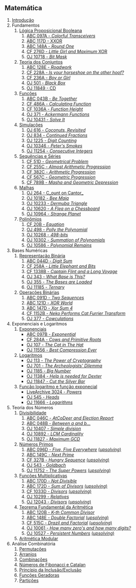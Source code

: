 ## Matemática

1. [Introdução](slides/intro/intro.pdf)
1. Fundamentos
    1. [Lógica Proposicional Booleana](slides/logica_booleana/logica_booleana.pdf)
        1. [ABC 097A - _Colorful Transceivers_](https://atcoder.jp/contests/abc097/tasks/abc097_a)
        1. [ABC 117D - XXOR](https://atcoder.jp/contests/abc117/tasks/abc117_d)
        1. [ABC 148A - _Round One_](https://atcoder.jp/contests/abc148/tasks/abc148_a)
        1. [CF 276D - _Little Girl and Maximum_ XOR](http://codeforces.com/problemset/problem/276/D)
        1. [OJ 10718 - _Bit Mask_](https://onlinejudge.org/index.php?option=com_onlinejudge&Itemid=8&category=24&page=show_problem&problem=1659)
    1. [Teoria dos Conjuntos](slides/teoria_dos_conjutos/teoria_dos_conjuntos.pdf)
        1. [ABC 128E - _Roadwork_](https://atcoder.jp/contests/abc128/tasks/abc128_e)
        1. [CF 228A - _Is your horseshoe on the other hoof?_](http://codeforces.com/problemset/problem/228/A)
        1. [CF 236A - _Boy or Girl_](http://codeforces.com/problemset/problem/236/A)
        1. [OJ 501 - _Black Box_](https://onlinejudge.org/index.php?option=com_onlinejudge&Itemid=8&category=24&page=show_problem&problem=442)
        1. [OJ 11849 - CD](https://onlinejudge.org/index.php?option=com_onlinejudge&Itemid=8&category=24&page=show_problem&problem=2949)
    1. [Funções](slides/funcoes/funcoes.pdf)
        1. [ABC 043B - _Be Together_](https://atcoder.jp/contests/abc043/tasks/arc059_a)
        1. [CF 486A - _Calculating Function_](http://codeforces.com/problemset/problem/486/A)
        1. [CF 1036A - _Function Height_](https://codeforces.com/problemset/problem/1036/A)
        1. [OJ 371 - _Ackermann Functions_](https://onlinejudge.org/index.php?option=onlinejudge&Itemid=8&page=show_problem&problem=307)
        1. [OJ 10431 - _Solve It_](https://onlinejudge.org/index.php?option=com_onlinejudge&Itemid=8&category=24&page=show_problem&problem=1282)
    1. [Simulações](slides/simulacoes/simulacoes.pdf)
        1. [OJ 616 - _Coconuts, Revisited_](https://onlinejudge.org/index.php?option=com_onlinejudge&Itemid=8&category=24&page=show_problem&problem=557)
        1. [OJ 834 - _Continued Fractions_](https://onlinejudge.org/index.php?option=com_onlinejudge&Itemid=8&category=24&page=show_problem&problem=775)
        1. [OJ 1225 - _Digit Counting_](https://onlinejudge.org/index.php?option=com_onlinejudge&Itemid=8&category=24&page=show_problem&problem=3666)
        1. [OJ 10346 - _Peter's Smokes_](https://onlinejudge.org/index.php?option=com_onlinejudge&Itemid=8&category=24&page=show_problem&problem=1287)
        1. [OJ 11254 - _Consecutive Integers_](https://onlinejudge.org/index.php?option=com_onlinejudge&Itemid=8&category=24&page=show_problem&problem=2221) 
    1. [Sequências e Séries](slides/sequencias/sequencias.pdf)
        1. [CF 51D - _Geometrical Problem_](https://codeforces.com/problemset/problem/51/D)
        1. [CF 255C - _Almost Arithmetic Progression_](https://codeforces.com/problemset/problem/255/C)
        1. [CF 382C - _Arithmetic Progression_](https://codeforces.com/problemset/problem/382/C)
        1. [CF 567C - _Geometric Progression_](https://codeforces.com/problemset/problem/567/C)
        1. [CF 789B - _Masha and Geometric Depression_](https://codeforces.com/problemset/problem/789/B)
    1. [Malhas](slides/malhas/malhas.pdf)
        1. [OJ 264 - C_ount on Cantor_](https://onlinejudge.org/index.php?option=com_onlinejudge&Itemid=8&category=24&page=show_problem&problem=200)
        1. [OJ 10182 - _Bee Maja_](https://onlinejudge.org/index.php?option=com_onlinejudge&Itemid=8&category=24&page=show_problem&problem=1123)
        1. [OJ 10233 - _Dermuba Triangle_](https://onlinejudge.org/index.php?option=com_onlinejudge&Itemid=8&category=24&page=show_problem&problem=1174)
        1. [OJ 10620 - _A Flea on a Chessboard_](https://onlinejudge.org/index.php?option=com_onlinejudge&Itemid=8&category=24&page=show_problem&problem=1561)
        1. [OJ 10964 - _Strange Planet_](https://onlinejudge.org/index.php?option=com_onlinejudge&Itemid=8&category=24&page=show_problem&problem=1905)
    1. [Polinômios](slides/polinomios/polinomios.pdf)
        1. [CF 20B - _Equation_](https://codeforces.com/problemset/problem/20/B)
        1. [OJ 498 - _Polly the Polynomial_](http://onlinejudge.org/index.php?option=com_onlinejudge&Itemid=8&category=24&page=show_problem&problem=439)
        1. [OJ 10268 - _498-bits_](http://onlinejudge.org/index.php?option=com_onlinejudge&Itemid=8&category=24&page=show_problem&problem=1209)
        1. [OJ 10302 - _Summation of Polynomials_](http://onlinejudge.org/index.php?option=com_onlinejudge&Itemid=8&category=24&page=show_problem&problem=1243)
        1. [OJ 10586 - _Polynomial Remains_](http://onlinejudge.org/index.php?option=com_onlinejudge&Itemid=8&category=24&page=show_problem&problem=1527) 
1. Bases Numéricas
    1. [Representação Binária](slides/representacao_binaria/representacao_binaria.pdf)
        1. [ABC 044D - _Digit Sum_](https://atcoder.jp/contests/abc044/tasks/arc060_b)
        1. [CF 258A - _Little Elephant and Bits_](https://codeforces.com/problemset/problem/258/A)
        1. [CF 1338B - _Captain Flint and a Long Voyage_](https://codeforces.com/problemset/problem/1388/B)
        1. [OJ 343 - _What Base is This?_](http://onlinejudge.org/index.php?option=com_onlinejudge&Itemid=8&category=24&page=show_problem&problem=279)
        1. [OJ 355 - _The Bases are Loaded_](http://onlinejudge.org/index.php?option=com_onlinejudge&Itemid=8&category=24&page=show_problem&problem=291)
        1. [OJ 11185 - _Ternary_](http://onlinejudge.org/index.php?option=com_onlinejudge&Itemid=8&category=24&page=show_problem&problem=2126)
    1. [Operações Binárias](slides/operacoes_binarias/operacoes_binarias.pdf)
        1. [ABC 091D - _Two Sequences_](https://atcoder.jp/contests/abc091/tasks/arc092_b)
        1. [ABC 121D - _XOR World_](https://atcoder.jp/contests/abc121/tasks/abc121_d)
        1. [ABC 147D - _Xor Sum 4_](https://atcoder.jp/contests/abc147/tasks/abc147_d)
        1. [CF 1152B - _Neko Performs Cat Furrier Transform_](https://codeforces.com/problemset/problem/1152/B)
        1. [OJ 377 - _Cowculations_](http://onlinejudge.org/index.php?option=com_onlinejudge&Itemid=8&category=24&page=show_problem&problem=313)
1. Exponenciais e Logaritmos
    1. [Exponenciais](slides/exponenciais/exponenciais.pdf)
        - [ABC 097B - _Exponential_](https://atcoder.jp/contests/abc097/tasks/abc097_b)
        - [CF 284A - _Cows and Primitive Roots_](https://codeforces.com/problemset/problem/284/A)
        - [OJ 107 - _The Cat in The Hat_](http://onlinejudge.org/index.php?option=com_onlinejudge&Itemid=8&category=24&page=show_problem&problem=43)
        - [OJ 11556 - _Best Compression Ever_](http://onlinejudge.org/index.php?option=com_onlinejudge&Itemid=8&category=24&page=show_problem&problem=2592)
    1. [Logaritmos](slides/logaritmos/logaritmos.pdf)
        - [OJ 113 - _The Power of Cryptography_](http://onlinejudge.org/index.php?option=com_onlinejudge&Itemid=8&category=24&page=show_problem&problem=49)
        - [OJ 701 - _The Archeologists' Dilemma_](http://onlinejudge.org/index.php?option=com_onlinejudge&Itemid=8&category=24&page=show_problem&problem=642)
        - [OJ 1185 - _Big Number_](http://onlinejudge.org/index.php?option=com_onlinejudge&Itemid=8&category=24&page=show_problem&problem=3626)
        - [OJ 11384 - _Help is needed for Dexter_](http://onlinejudge.org/index.php?option=com_onlinejudge&Itemid=8&category=24&page=show_problem&problem=2379)
        - [OJ 11847 - _Cut the Silver Bar_](http://onlinejudge.org/index.php?option=com_onlinejudge&Itemid=8&category=24&page=show_problem&problem=2947)
    1. [Função logaritmo e função exponecial](slides/exp_e_log/exp_e_log.pdf)
        - [LiveArchive 3024 - _Powers_](https://icpcarchive.ecs.baylor.edu/index.php?option=com_onlinejudge&Itemid=8&page=show_problem&problem=1025)
        - [OJ 545 - _Heads_](http://onlinejudge.org/index.php?option=com_onlinejudge&Itemid=8&category=24&page=show_problem&problem=486)
        - [OJ 11666 - _Logarithms_](http://onlinejudge.org/index.php?option=com_onlinejudge&Itemid=8&category=24&page=show_problem&problem=2713)
1. Teoria dos Números
    1. [Divisibilidade](slides/divisibilidade/divisibilidade.pdf)
        1. [ABC 046C - _AtCoDeer and Election Report_](https://atcoder.jp/contests/abc046/tasks/arc062_a)
        1. [ABC 048B - _Between a and b..._](https://atcoder.jp/contests/abc048/tasks/abc048_b)
        1. [OJ 10407 - _Simple division_](https://onlinejudge.org/index.php?option=com_onlinejudge&Itemid=8&category=24&page=show_problem&problem=1348)
        1. [OJ 10892 - _LCM Cardinality_](https://onlinejudge.org/index.php?option=com_onlinejudge&Itemid=8&category=24&page=show_problem&problem=1833)
        1. [OJ 11827 - _Maximum GCD_](https://onlinejudge.org/index.php?option=com_onlinejudge&Itemid=8&category=24&page=show_problem&problem=2927)
    1. [Números Primos](slides/numeros_primos/numeros_primos.pdf)
        1. [ABC 096D - _Five, Five Everywhere_](https://atcoder.jp/contests/abc096/tasks/abc096_d) [(_upsolving_)](../Upsolving/AtCoder/ABC_094D/ABC_094D.pdf)
        1. [ABC 149C - _Next Prime_](https://atcoder.jp/contests/abc149/tasks/abc149_c)
        1. [CF 327B - _Hungry Sequence_](https://codeforces.com/problemset/problem/327/B) [(_upsolving_)](../Upsolving/CF/327B/327B.pdf)
        1. [OJ 543 - _Goldbach_](http://onlinejudge.org/index.php?option=com_onlinejudge&Itemid=8&category=24&page=show_problem&problem=484)
        1. [OJ 11752 - _The Super Powers_](https://onlinejudge.org/index.php?option=com_onlinejudge&Itemid=8&category=24&page=show_problem&problem=2852) [(_upsolving_)](../Upsolving/OJ/11752/11752.pdf)
    1. [Funções Multiplicativas](slides/funcoes_multiplicativas/funcoes_multiplicativas.pdf)
        1. [ABC 170D - _Not Divisible_](https://atcoder.jp/contests/abc170/tasks/abc170_d)
        1. [ABC 172D - _Sum of Divisors_](https://atcoder.jp/contests/abc172/tasks/abc172_d) [(_upsolving_)](../Upsolving/AtCoder/ABC_172D/ABC_172D.pdf)
        1. [CF 1033D - _Divisors_](https://codeforces.com/problemset/problem/1033/D) [(_upsolving_)](../Upsolving/CF/1033D/1033D.pdf)  
        1. [OJ 10299 - _Relatives_](http://onlinejudge.org/index.php?option=com_onlinejudge&Itemid=8&category=24&page=show_problem&problem=1240)
        1. [OJ 12043 - _Divisors_](http://onlinejudge.org/index.php?option=com_onlinejudge&Itemid=8&category=24&page=show_problem&problem=3194) [(_upsolving_)](../Upsolving/OJ/12043/12043.pdf)
    1. [Teorema Fundamental da Aritmética](slides/teorema_fundamental_da_aritmetica/teorema_fundamental_da_aritmetica.pdf)
        1. [ABC 120B - _K-th Common Divisor_](https://atcoder.jp/contests/abc120/tasks/abc120_b)
        1. [ABC 148E - _Double Factorial_](https://atcoder.jp/contests/abc148/tasks/abc148_e) [(_upsolving_)](../Upsolving/AtCoder/ABC_148E/ABC_148E.pdf)
        1. [CF 515C - _Drazil and Factorial_](https://codeforces.com/problemset/problem/515/C) [(_upsolving_)](../Upsolving/CF/515C/515C.pdf)  
        1. [OJ 10061 - _How many zero's and how many digits?_](https://onlinejudge.org/index.php?option=com_onlinejudge&Itemid=8&category=24&page=show_problem&problem=1002)
        1. [OJ 10527 - _Persistent Numbers_](https://onlinejudge.org/index.php?option=com_onlinejudge&Itemid=8&category=24&page=show_problem&problem=1468) [(_upsolving_)](../Upsolving/OJ/10527/10527.pdf)
    1. [Aritmética Modular](slides/aritmetica_modular/aritmetica_modular.pdf)
1. Análise Combinatória
    1. [Permutações](slides/permutacoes/permutacoes.pdf)
    1. [Arranjos](slides/arranjos/arranjos.pdf)
    1. [Combinações](slides/combinacoes/combinacoes.pdf)
    1. [Números de Fibonacci e Catalan](slides/fibonacci_e_catalan/fibonacci_e_catalan.pdf)
    1. [Princípio da Inclusão/Exclusão](text/Inclusao_Exclusao.md)
    1. [Funções Geradoras](text/Funcoes_Geradoras.md)
    1. [Partições](text/Particoes.md)
<!-- Adicionar a função de Möbius -->
<!-- Adicionar texto sobre decomposição de permutações, ciclos, paridade de permutação, composição de permutações 
    1. CF 612E - Square Root of Permutation
-->
<!-- Adicionar o teste de Miller-Rabin para primalidade -->
<!-- Separar a parte das equações diofantinas e inserir a parte soluções naturais (conjunto das lacunas) -->
<!-- Adicionar o texto sobre o as equiações de congurência lineares e o Teorema Chinês dos restos -->
<!-- Adicionar o texto sobre o as equiações de congurência quadráticas, reciprocidade quadrática e o extração de raizes quadradas módulo m-->

<!--
1. Avaliação de Expressões
1. Aritmética Estendida
1. Detecção de ciclos
1. Probabilidade
1. Teoria dos Jogos
-->

<!-- DP em Matemática:
    ABC114D
    CF837D
-->
